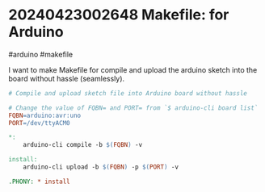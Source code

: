 # 20240423002648 Makefile: for Arduino

#arduino #makefile

I want to make Makefile for compile and upload the arduino sketch into the board without hassle (seamlessly).

```makefile
# Compile and upload sketch file into Arduino board without hassle

# Change the value of FQBN= and PORT= from `$ arduino-cli board list`
FQBN=arduino:avr:uno
PORT=/dev/ttyACM0

*:
	arduino-cli compile -b $(FQBN) -v

install:
	arduino-cli upload -b $(FQBN) -p $(PORT) -v

.PHONY: * install
```
